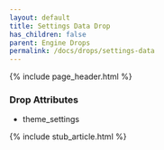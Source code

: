 ```yaml
---
layout: default
title: Settings Data Drop
has_children: false
parent: Engine Drops
permalink: /docs/drops/settings-data
---
```


{% include page_header.html %}

### Drop Attributes

- theme_settings

{% include stub_article.html %}
